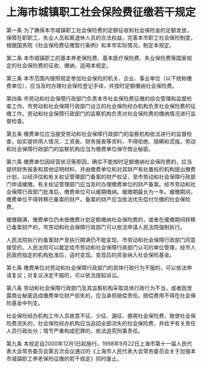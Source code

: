 # 上海市城镇职工社会保险费征缴若干规定

<!-- INFO END -->

第一条 为了确保本市城镇职工社会保险费的足额征收和社会保险金的足额发放，保障在职职工、失业人员和离退休人员的合法权益，完善本市职工社会保险制度，根据国务院《社会保险费征缴暂行条例》和本市实际情况，制定本规定。

第二条 本市城镇职工的基本养老保险费、基本医疗保险费、失业保险费等国家规定的社会保险费的征收、缴纳，适用本规定。

第三条 本市范围内按照规定参加社会保险的机关、企业、事业单位（以下统称缴费单位），应当及时办理社会保险登记手续，并按时足额缴纳社会保险费。

第四条 市劳动和社会保障行政部门负责本市社会保险费征缴的综合管理和监督检查工作。市劳动和社会保障行政部门设立的社会保险经办机构负责社会保险费的征缴工作。劳动和社会保障行政部门的监察机构负责对社会保险费的缴纳情况进行监督检查。

第五条 缴费单位应当接受劳动和社会保障行政部门的监察机构依法进行的监督检查，如实提供用人情况、工资表、财务报表等资料，不得拒绝、隐瞒和谎报。劳动和社会保障行政部门的监察机构应当为缴费单位保守商业秘密。

第六条 缴费单位因经营状况等原因，确实不能按时足额缴纳社会保险费的，应当提供财务报表和其他证明材料，并由缴费单位和对其财产有处置权的机构提出缴费计划，以经评估和有关权证管理部门备案的财产权证，至市劳动和社会保障行政部门申请缓缴。有关权证管理部门应当及时办理缴费单位的财产备案。经市劳动和社会保障行政部门批准后，缴费单位可以缓期缴纳。缓缴期最长为一年。缓缴期间，缴费单位不得转移已备案的财产。备案的财产应当依法优先偿付欠缴的社会保险费。

缓缴期满，缴费单位仍未按缴费计划足额缴纳社会保险费的，或者在缓缴期间转移已备案财产的，市劳动和社会保障行政部门可以依法申请人民法院强制执行。

人民法院执行的备案财产至执行期满仍不能变现、市劳动和社会保障行政部门同意接受的，人民法院可以裁定给市劳动和社会保障行政部门认可的单位管理，经市人民政府指定的机构批准后，适时变现。变现后的资金纳入社会保险基金。

第七条 缴费单位对劳动和社会保障行政部门的具体行政行为不服的，可以依法申请复议；对复议决定不服的，可以依法提起诉讼。

第八条 劳动和社会保障行政部门及其监察机构采取具体行政行为不当，或者因泄露商业秘密造成缴费单位财产损失的，应当承担赔偿责任。赔偿费用不得在社会保险基金中列支。

社会保险经办机构工作人员故意不征、少征、漏征、挪用社会保险费，致使社会保险费流失的，社会保险经办机构应当追回全部流失的社会保险费，并给予有关责任人员行政处分；情节严重构成犯罪的，依法追究刑事责任。

第九条 本规定自2000年12月1日起施行。1998年9月22日上海市第十一届人民代表大会常务委员会第五次会议通过的《上海市人民代表大会常务委员会关于加强本市城镇职工养老保险征缴的若干规定》同时废止。